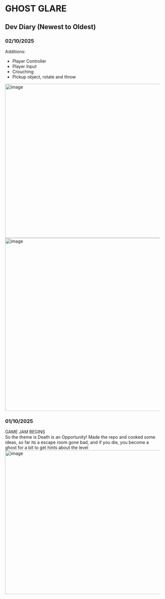 # GHOST GLARE

## Dev Diary (Newest to Oldest)
### 02/10/2025
Additions:
+ Player Controller
+ Player Input
+ Crouching
+ Pickup object, rotate and throw
<img width="964" height="500" alt="image" src="https://github.com/user-attachments/assets/6b982b4f-a8b2-4be5-8719-863e0928ff9e" />
<img width="1193" height="561" alt="image" src="https://github.com/user-attachments/assets/6fc7b1c2-e82b-4ab5-bac8-341e7430fb22" />

### 01/10/2025
GAME JAM BEGINS  
So the theme is Death is an Opportunity!
Made the repo and cooked some ideas,
so far its a escape room gone bad, and if you die, you become a ghost for a bit to get hints about the level
<img width="930" height="467" alt="image" src="https://github.com/user-attachments/assets/5b1b248d-acb3-4882-a0a0-f0e71aa47adb" />


